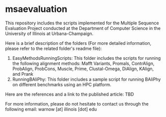 # msaevaluation
This repository includes the scripts implemented for the Multiple Sequence Evaluation Project conducted at the Department of Computer Science in the University of Illinois at Urbana-Champaign.

Here is a brief description of the folders (For more detailed information, please refer to the related folder's readme file):
1) EasyMethodsRunningScripts:
    This folder includes the scripts for running the following alignment methods:
    Mafft Variants, Promals, ContrAlign, ProbAlign, ProbCons, Muscle, Prime, Clustal-Omega, DiAlign, KAlign, and Prank
2) RunningBAliPhy:
    This folder includes a sample script for running BAliPhy on different benchmarks using an HPC platform.

Here are the references and a link to the published article:
TBD

For more information, please do not hesitate to contact us through the following email:
warnow [at] illinois [dot] edu
